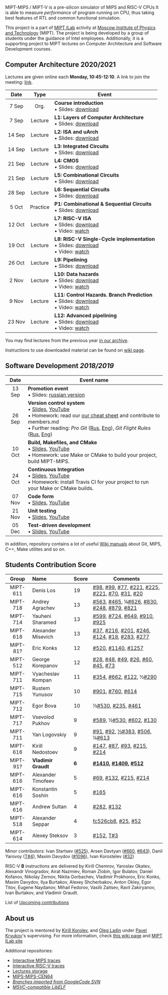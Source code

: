 MIPT-MIPS / MIPT-V is a pre-silicon simulator of MIPS and RISC-V CPUs It is able to measure _performance_ of program running on CPU, thus taking best features of RTL and common functional simulation.

This project is a part of [MIPT ILab](https://mipt-ilab.github.io/) activity at [Moscow Institute of Physics and Technology](http://phystech.edu/) (MIPT).
The project is being developed by a group of students under the guidance of Intel employees.
Additionally, it is a supporting project to MIPT lectures on Computer Architecture and Software Development courses.

## Computer Architecture 2020/2021

Lectures are given online each **Monday, 10:45-12:10**.
A link to join the meeting: [link](https://meet.google.com/fjn-ycma-ucb).

[Intro]:     https://github.com/MIPT-ILab/ca-lectures/blob/master/mipt-mips/2020/Course%20Introduction.pptx?raw=true
[L1]:        https://github.com/MIPT-ILab/ca-lectures/blob/master/mipt-mips/2020/Lecture%201%20-%20Layers%20of%20Computer%20Architecture.%20ISA%20and%20uArch.pptx?raw=true
[L2]:        https://github.com/MIPT-ILab/ca-lectures/blob/master/mipt-mips/2020/Lecture%202%20-%20ISA%20and%20uArch.pptx?raw=true
[L3]:        https://github.com/MIPT-ILab/ca-lectures/blob/master/mipt-mips/2020/Lecture%203%20-%20Integrated%20Circuits.pptx?raw=true
[L4]:        https://github.com/MIPT-ILab/ca-lectures/blob/master/mipt-mips/2020/Lecture%204%20-%20CMOS.pptx?raw=true
[L5]:        https://github.com/MIPT-ILab/ca-lectures/blob/master/mipt-mips/2020/Lecture%205%20-%20Combinational%20Circuits.pptx?raw=true
[L6]:        https://github.com/MIPT-ILab/ca-lectures/blob/master/mipt-mips/2020/Lecture%206%20-%20Sequential%20Circuits.pptx?raw=true
[L7]:        https://github.com/MIPT-ILab/ca-lectures/blob/master/mipt-mips/2020/Lecture%207%20-%20RISC-V%20ISA.pptx?raw=true
[L8]:        https://github.com/MIPT-ILab/ca-lectures/raw/master/mipt-mips/2020/Lecture%208%20-%20RISC-V%20Single-Cycle%20implementation.pptx?raw=true
[L9]:        https://github.com/MIPT-ILab/ca-lectures/blob/master/mipt-mips/2020/Lecture%209%20-%20Pipelining.pptx?raw=true
[L10]:       https://github.com/MIPT-ILab/ca-lectures/blob/master/mipt-mips/2020/Lecture%2010%20-%20Data%20Hazards.pptx?raw=true
[L11]:       https://github.com/MIPT-ILab/ca-lectures/blob/master/mipt-mips/2020/Lecture%2011%20-%20Control%20Hazards.%20Branch%20Prediction.pptx?raw=true
[L12]:       https://github.com/MIPT-ILab/ca-lectures/blob/master/mipt-mips/2020/Lecture%2012%20-%20Advanced%20Pipelining.pptx?raw=true
[L7-VIDEO]:  https://drive.google.com/file/d/1ITi6EVFnVs2rUZxU5_IurgNNUN0WI6TC/view?usp=sharing
[L8-VIDEO]:  https://drive.google.com/file/d/1uk1dXSwToPq2yj0leAvXCVwpYBcntXjv/view?usp=sharing
[L10-VIDEO]: https://drive.google.com/file/d/1-Z7IkpZVhrrMSNu-OFcXcr-XpXUP9OmK/view?usp=sharing
[L11-VIDEO]: https://drive.google.com/file/d/1UCMwKX36BR9Jx1eJseWmI4ykDIjxJ7Kp/view?usp=sharing
[L12-VIDEO]: https://drive.google.com/file/d/1PlGlKrJ7FkMLR-GX5TfhQDc6W0ttjLv3/view?usp=sharing
[P1]:        https://github.com/MIPT-ILab/ca-lectures/blob/master/mipt-mips/2020/Practice%201%20-%20Combinational%20and%20Sequential%20Circuits.pptx?raw=true

Date   | Type     | Event
:----: | :------: | ------
 7 Sep | Org.     | **Course introduction**<br>                               • Slides: [download][Intro]
 7 Sep | Lecture  | **L1: Layers of Computer Architecture**<br>               • Slides: [download][L1]
14 Sep | Lecture  | **L2: ISA and uArch**<br>                                 • Slides: [download][L2]
14 Sep | Lecture  | **L3: Integrated Circuits**<br>                           • Slides: [download][L3]
21 Sep | Lecture  | **L4: CMOS**<br>                                          • Slides: [download][L4]
21 Sep | Lecture  | **L5: Combinational Circuits**<br>                        • Slides: [download][L5]
28 Sep | Lecture  | **L6: Sequential Circuits**<br>                           • Slides: [download][L6]
 5 Oct | Practice | **P1: Combinational & Sequential Circuits**<br>           • Slides: [download][P1]
12 Oct | Lecture  | **L7: RISC-V ISA**<br>                                    • Slides: [download][L7]<br> • Video: [watch][L7-VIDEO]
19 Oct | Lecture  | **L8: RISC-V Single-Cycle implementation**<br>            • Slides: [download][L8]<br> • Video: [watch][L8-VIDEO]
26 Oct | Lecture  | **L9: Pipelining**<br>                                    • Slides: [download][L9]
 2 Nov | Lecture  | **L10: Data hazards**<br>                                 • Slides: [download][L10]<br> • Video: [watch][L10-VIDEO]
 9 Nov | Lecture  | **L11: Control Hazards. Branch Prediction**<br>           • Slides: [download][L11]<br> • Video: [watch][L11-VIDEO]
23 Nov | Lecture  | **L12: Advanced pipelining**<br>                          • Slides: [download][L12]<br> • Video: [watch][L12-VIDEO]

You may find lectures from the previous year [in our archive](https://github.com/MIPT-ILab/mipt-mips/wiki/Lectures-on-Computer-Architecture-in-2019).

Instructions to use downloaded material can be found on [wiki page](https://github.com/MIPT-ILab/mipt-mips/wiki/Instructions-to-use-downloaded-lectures).

## Software Development _2018/2019_

Date | Event name
:----: | ----------------------------
13 Sep | **Promotion event**<br/> • Slides: [russian version](https://github.com/MIPT-ILab/ca-lectures/blob/master/mipt-mips/2018/Promotion.pptx?raw=true)
26 Sep | **Version control system**<br/> • [Slides](https://github.com/MIPT-ILab/sd-lectures/blob/master/mipt-mips/2018/Lecture%201%20-%20Introduction.%20Version%20Control%20System.pptx?raw=true), [YouTube](https://www.youtube.com/watch?v=HOeMi9dRD58)<br/> • Homework: read our [our cheat sheet](https://github.com/MIPT-ILab/mipt-mips/wiki/Git-&-GitHub-cheat-sheet) and contribute to members.md<br/> • Further reading: *Pro Git* ([Rus](https://git-scm.com/book/ru/v2), [Eng](https://git-scm.com/book/en/v2)), *Git Flight Rules* ([Rus](https://github.com/k88hudson/git-flight-rules/blob/master/README_ru.md), [Eng](https://github.com/k88hudson/git-flight-rules))
10 Oct | **Build, Makefiles, and CMake**<br/> • [Slides](https://github.com/MIPT-ILab/sd-lectures/blob/master/mipt-mips/2018/Lecture%202%20-%20Build,%20Makefiles,%20CMake.pptx?raw=true), [YouTube](https://youtu.be/2t_qkJ67nAE)<br/> • Homework: use Make or CMake to build your project, build MIPT-MIPS.
24 Oct | **Continuous Integration**<br/> • [Slides](https://github.com/MIPT-ILab/sd-lectures/blob/master/mipt-mips/2018/Lecture%203%20-%20Continious%20Integration.pptx?raw=true), [YouTube](https://youtu.be/H8xRux-Tmm4)<br/> • Homework: install Travis CI for your project to run your Make or CMake builds.
07 Nov | **Code form**<br/> • [Slides](https://github.com/MIPT-ILab/sd-lectures/blob/master/mipt-mips/2018/Lecture%204%20-%20Code%20Form.pptx?raw=true), [YouTube](https://youtu.be/kFZL-WdxN5Q)
21 Nov | **Unit testing**<br/> • [Slides](https://github.com/MIPT-ILab/sd-lectures/blob/master/mipt-mips/2018/Lecture%205%20-%20Unit%20Tests.pptx?raw=true), [YouTube](https://youtu.be/yP6rUwjBEqI)
05 Dec | **Test-driven development**<br/> • [Slides](https://github.com/MIPT-ILab/sd-lectures/blob/master/mipt-mips/2018/Lecture%206%20-%20Test%20Driven%20Development.pptx?raw=true), [YouTube](https://youtu.be/hMmPlqUbeQM)

In addition, repository contains a lot of useful [Wiki manuals](https://github.com/MIPT-ILab/mipt-mips/wiki) about Git, MIPS, C++, Make utilites and so on.

## Students Contribution Score

Group | Name | Score | Comments
:----: |:---- | ------------------------------ | ------------------------------
MIPT-611 | Denis Los | 19 | [#98](https://github.com/MIPT-ILab/mipt-mips/issues/98), [#99](https://github.com/MIPT-ILab/mipt-mips/issues/99), [#77](https://github.com/MIPT-ILab/mipt-mips/issues/77), [#221](https://github.com/MIPT-ILab/mipt-mips/issues/221), [#225](https://github.com/MIPT-ILab/mipt-mips/issues/225), [#221](https://github.com/MIPT-ILab/mipt-mips/issues/221), [#70](https://github.com/MIPT-ILab/mipt-mips/issues/70), [#31](https://github.com/MIPT-ILab/mipt-mips/issues/31), [#20](https://github.com/MIPT-ILab/mipt-mips/issues/20) |
MIPT-718 | Andrey Agrachev | 13 | [#563](https://github.com/MIPT-ILab/mipt-mips/issues/563), [#465](https://github.com/MIPT-ILab/mipt-mips/issues/465), ¼[#626](https://github.com/MIPT-ILab/mipt-mips/issues/626), [#830](https://github.com/MIPT-ILab/mipt-mips/issues/830), [#248](https://github.com/MIPT-ILab/mipt-mips/issues/248), [#879](https://github.com/MIPT-ILab/mipt-mips/issues/879), [#821](https://github.com/MIPT-ILab/mipt-mips/issues/821) |
MIPT-714 | Yauheni Sharamed | 13 | [#599](https://github.com/MIPT-ILab/mipt-mips/issues/599), [#724](https://github.com/MIPT-ILab/mipt-mips/issues/724), [#649](https://github.com/MIPT-ILab/mipt-mips/issues/649), [#910](https://github.com/MIPT-ILab/mipt-mips/issues/910), [#925](https://github.com/MIPT-ILab/mipt-mips/issues/925) |
MIPT-618 | Alexander Misevich | 13 | [#37](https://github.com/MIPT-ILab/mipt-mips/issues/37), [#216](https://github.com/MIPT-ILab/mipt-mips/issues/216), [#201](https://github.com/MIPT-ILab/mipt-mips/issues/201), [#246](https://github.com/MIPT-ILab/mipt-mips/issues/246), [#124](https://github.com/MIPT-ILab/mipt-mips/issues/124), [#18](https://github.com/MIPT-ILab/mipt-mips/issues/18), [#283](https://github.com/MIPT-ILab/mipt-mips/issues/283), [#277](https://github.com/MIPT-ILab/mipt-mips/issues/277) |
MIPT-81? | Eric Konks | 12 | [#520](https://github.com/MIPT-ILab/mipt-mips/issues/520), [#1140](https://github.com/MIPT-ILab/mipt-mips/issues/1140), [#1257](https://github.com/MIPT-ILab/mipt-mips/issues/1257)
MIPT-512 | George Korepanov | 12 | [#28](https://github.com/MIPT-ILab/mipt-mips/issues/28), [#48](https://github.com/MIPT-ILab/mipt-mips/issues/48), [#49](https://github.com/MIPT-ILab/mipt-mips/issues/49), [#26](https://github.com/MIPT-ILab/mipt-mips/issues/26), [#60](https://github.com/MIPT-ILab/mipt-mips/issues/60), [#45](https://github.com/MIPT-ILab/mipt-mips/issues/45), [#73](https://github.com/MIPT-ILab/mipt-mips/issues/73) |
MIPT-711 | Vyacheslav Kompan | 11 | [#354](https://github.com/MIPT-ILab/mipt-mips/issues/354), [#662](https://github.com/MIPT-ILab/mipt-mips/issues/662), [#122](https://github.com/MIPT-ILab/mipt-mips/issues/122), ½[#290](https://github.com/MIPT-ILab/mipt-mips/issues/290)  |
MIPT-715 | Rustem Yunusov | 10 | [#901](https://github.com/MIPT-ILab/mipt-mips/issues/901), [#760](https://github.com/MIPT-ILab/mipt-mips/issues/760), [#614](https://github.com/MIPT-ILab/mipt-mips/issues/614) |
MIPT-712 | Egor Bova | 10 | ½[#530](https://github.com/MIPT-ILab/mipt-mips/issues/530), [#235](https://github.com/MIPT-ILab/mipt-mips/issues/235), [#461](https://github.com/MIPT-ILab/mipt-mips/issues/461) |
MIPT-717 | Vsevolod Pukhov | 9 | [#589](https://github.com/MIPT-ILab/mipt-mips/issues/589), ½[#530](https://github.com/MIPT-ILab/mipt-mips/issues/530), [#602](https://github.com/MIPT-ILab/mipt-mips/issues/602), [#130](https://github.com/MIPT-ILab/mipt-mips/issues/130) |
MIPT-711 | Yan Logovskiy | 9 | [#91](https://github.com/MIPT-ILab/mipt-mips/issues/91), [#92](https://github.com/MIPT-ILab/mipt-mips/issues/92), [⅓#383](https://github.com/MIPT-ILab/mipt-mips/issues/383), [#506](https://github.com/MIPT-ILab/mipt-mips/issues/506), ¼[#613](https://github.com/MIPT-ILab/mipt-mips/issues/613) |
MIPT-616 | Kirill Nedostoev | 9 | [#147](https://github.com/MIPT-ILab/mipt-mips/issues/147), [#87](https://github.com/MIPT-ILab/mipt-mips/issues/87), [#93](https://github.com/MIPT-ILab/mipt-mips/issues/93), [#215](https://github.com/MIPT-ILab/mipt-mips/issues/215), [#214](https://github.com/MIPT-ILab/mipt-mips/issues/214) |
MIPT-91? | **Vladimir Graudt** | **6** | **[#1410](https://github.com/MIPT-ILab/mipt-mips/issues/1410), [#1409](https://github.com/MIPT-ILab/mipt-mips/issues/1409), [#512](https://github.com/MIPT-ILab/mipt-mips/issues/512)**
MIPT-616 | Alexander Timofeev | 5 | [#69](https://github.com/MIPT-ILab/mipt-mips/issues/69), [#132](https://github.com/MIPT-ILab/mipt-mips/issues/132), [#215](https://github.com/MIPT-ILab/mipt-mips/issues/215), [#214](https://github.com/MIPT-ILab/mipt-mips/issues/214) |
MIPT-616 | Konstantin Soshin | 5 | [#165](https://github.com/MIPT-ILab/mipt-mips/issues/165) |
MIPT-616 | Andrew Sultan | 4 | [#282](https://github.com/MIPT-ILab/mipt-mips/issues/282), [#132](https://github.com/MIPT-ILab/mipt-mips/issues/132) |
MIPT-518 | Alexander Seppar | 4 | [fc526cb8](https://github.com/MIPT-ILab/ca-lectures/commit/fc526cb8f59bc6d9a399f453b417afc45c21012e), [#25](https://github.com/MIPT-ILab/mipt-mips/issues/25), [#52](https://github.com/MIPT-ILab/mipt-mips/issues/52) |
MIPT-614 | Alexey Steksov | 3 | [#152](https://github.com/MIPT-ILab/mipt-mips/issues/152), [T#3](https://github.com/MIPT-ILab/mips-traces/issues/3) |

Minor contributors: Ivan Startsev ([#525](https://github.com/MIPT-ILab/mipt-mips/issues/525)), Arsen Davtyan ([#660](https://github.com/MIPT-ILab/mipt-mips/issues/660), [#643](https://github.com/MIPT-ILab/mipt-mips/issues/643)), Danil Yarovoy ([T#4](https://github.com/MIPT-ILab/mips-traces/issues/4)), Maxim Davydov ([#1096](https://github.com/MIPT-ILab/mipt-mips/issues/1096)), Ivan Korostelev ([#32](https://github.com/MIPT-ILab/mipt-mips/issues/32))

RISC-V **B** instructions are delivered by Kirill Chemrov, Yaroslav Okatev, Alexandr Vinogradov, Airat Nazmiev, Roman Zlobin, Igor Bulatov, Daniel Kofanov, Nikolay Zernov, Nikita Gorbachev, Vladimir Prokhorov, Eric Konks, Maxim Davydov, Ilya Burtakov, Alexey Shcherbakov, Anton Okley, Egor Titov, Eugene Naydanov, Mihail Fedorov, Vasilii Zaitsev, Ravil Zakiryanov, Ivan Burtakov, and Vladimir Graudt.

List of [Upcoming contributions](https://github.com/MIPT-ILab/mipt-mips/issues/assigned/*)

## About us

The project is mentored by [Kirill Korolev](https://github.com/kkorolev), and [Oleg Ladin](https://github.com/olegladin) under [Pavel Kryukov](https://github.com/pavelkryukov)'s supervising. For more information, check [this wiki page](https://github.com/MIPT-ILab/mipt-mips/wiki/About-Us) and [MIPT ILab site](https://mipt.ru/drec/about/ilab/)

Additional repositories:
* [Interactive MIPS traces](https://github.com/MIPT-ILab/mips-traces)
* [Interactive RISC-V traces](https://github.com/MIPT-ILab/riscv-mars-examples)
* [Lectures storage](https://github.com/MIPT-ILab/ca-lectures)
* [MIPS-MIPS-CEN64](https://github.com/MIPT-ILab/cen64)
* _[Branches imported from GoogleCode SVN](https://github.com/MIPT-ILab/mipt-mips-old-branches)_
* _[MSVC-compatible LibELF](https://github.com/MIPT-ILab/libelf)_
